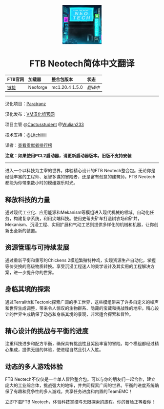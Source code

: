 <div align="center"> 
   <img height="128px" width="128px" alt="logo" src="icon.webp"/> 
   <h1>FTB Neotech简体中文翻译</h1>
</a>
</div>

FTB官网|加载器|整合包版本|状态
:-|:-|:-|:-
[链接](https://feed-the-beast.com/modpacks/123-ftb-neotech)|Neoforge|mc1.20.4 1.5.0|*翻译中*|

---

汉化项目：[Paratranz](https://paratranz.cn/projects/10719)

汉化发布：[VM汉化组官网](https://beta.vmct-cn.top/modpacks/neotech)

项目主管 @[Cactusstudent](https://github.com/Cactusstudent) @[Wulian233](https://github.com/Wulian233)

技术支持：@[Litchiiiiii](https://github.com/Litchiiiiii)

译者：[查看贡献者排行榜](https://paratranz.cn/projects/10719/leaderboard)

**注意：如果使用PCL2启动器，请更新启动器版本。旧版不支持安装**

---
进入一个以科技为主宰的世界，体验精心设计的FTB Neotech整合包。无论你是经验丰富的工程师、足智多谋的冒险者，还是富有创意的建筑师，FTB Neotech都能为你带来数小时的模组娱乐时光。

## 释放科技的力量
通过现代工业化、应用能源和Mekanism等模组进入现代机械的领域。自动化任务，构建复杂系统，利用尖端科技。使用史蒂夫矿车打造树农场和矿井，Mekanism、沉浸工程、实用扩展和气动工艺则提供多样化的机械和机器，让你创新出全新的装置。

## 资源管理与可持续发展
通过重新平衡和重写的Chickens 2模组繁殖特种鸡，实现资源生产自动化，掌握等价交换的高级物质转换。享受沉浸工程迷人的美学设计及其实用的工程解决方案，进一步提升你的世界。

## 身临其境的探索
通过Terralith和Tectonic探索广阔的手工世界，这些模组带来了许多自定义的噪声和世界生成调整，带来令人惊叹的生物群系、隐藏的宝藏和挑战性的地牢。精心设计的世界生成确保了动态和身临其境的景观，非常适合探索和冒险。

## 精心设计的挑战与平衡的进度
注重科技进步和配方平衡，确保具有挑战性且奖励丰富的冒险。每个模组都经过精心集成，提供无缝的体验，使进程自然且引人入胜。

## 动态的多人游戏体验
FTB Neotech不仅仅是一个单人冒险整合包。可以与你的朋友们一起合作，建立庞大的工业综合体，挑战强大的地牢，并共同探索广阔的世界。平衡的进度系统确保了有趣和竞争性的多人游戏。共享任务进度和内置的TeamEMC！

立即下载FTB Neotech，体验科技掌控与无限探索的旅程。你的冒险正等着你！

